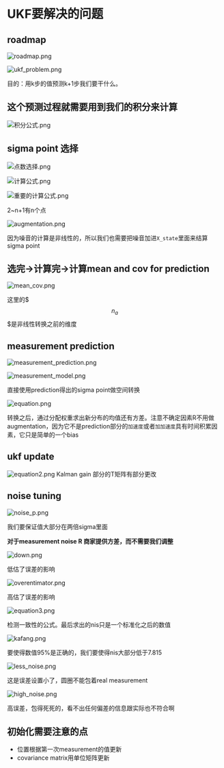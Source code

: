 # UKF要解决的问题

## roadmap

![roadmap.png](./roadmap.png)


![ukf_problem.png](./ukf_problem.png)

目的：用k步的值预测k+1步我们要干什么。

## 这个预测过程就需要用到我们的积分来计算

![积分公式.png](./积分公式.png)



## sigma point 选择

![点数选择.png](./点数选择.png)


![计算公式.png](./计算公式.png)


![重要的计算公式.png](./重要的计算公式.png)

2~n+1有n个点


![augmentation.png](./augmentation.png)

因为噪音的计算是非线性的，所以我们也需要把噪音加进`X_state`里面来结算sigma point

## 选完->计算完->计算mean and cov for prediction


![mean_cov.png](./mean_cov.png)

这里的$$$n_a$$$是非线性转换之前的维度

## measurement prediction

![measurement_prediction.png](./measurement_prediction.png)

![measurement_model.png](./measurement_model.png)

直接使用prediction得出的sigma point做空间转换

![equation.png](./equation.png)

转换之后，通过分配权重求出新分布的均值还有方差。注意不确定因素R不用做augmentation，因为它不是prediction部分的`加速度`或者`加加速度`具有时间积累因素，它只是简单的一个bias

## ukf update

![equation2.png](./equation2.png)
Kalman gain 部分的T矩阵有部分更改

## noise tuning

![noise_p.png](./noise_p.png)

我们要保证值大部分在两倍sigma里面

**对于measurement noise R 商家提供方差，而不需要我们调整**

![down.png](./down.png)

低估了误差的影响


![overentimator.png](./overentimator.png)

高估了误差的影响


![equation3.png](./equation3.png)

检测一致性的公式。最后求出的nis只是一个标准化之后的数值


![kafang.png](./kafang.png)

要使得数值95%是正确的，我们要使得nis大部分低于7.815

![less_noise.png](./less_noise.png)

这是误差设置小了，圆圈不能包着real measurement


![high_noise.png](./high_noise.png)

高误差，包得死死的，看不出任何偏差的信息跟实际也不符合啊

## 初始化需要注意的点

- 位置根据第一次measurement的值更新
- covariance matrix用单位矩阵更新